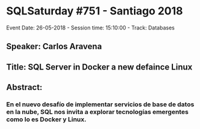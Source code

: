 # SQLSaturday #751 - Santiago 2018
Event Date: 26-05-2018 - Session time: 15:10:00 - Track: Databases
## Speaker: Carlos Aravena
## Title: SQL Server in Docker a new defaince Linux
## Abstract:
### En el nuevo desafío de implementar servicios de base de datos en la nube, SQL nos invita a explorar tecnologías emergentes como lo es Docker y Linux.
